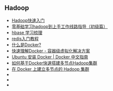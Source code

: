 ## Hadoop

* [Hadoop快速入门](http://hadoop.apache.org/docs/r1.0.4/cn/quickstart.html#%E7%9B%AE%E7%9A%84)
* [零基础学习hadoop到上手工作线路指导（初级篇）](http://www.kuqin.com/shuoit/20150331/345470.html)
* [hbase 学习梳理](http://www.superwu.cn/?p=1443)
* [redis入门教程](http://www.runoob.com/redis/redis-tutorial.html)
* [什么是Docker?](http://www.docker.org.cn/book/docker/16_what-is-docker.html)
* [快速理解Docker - 容器级虚拟化解决方案 ](http://blog.csdn.net/colorant/article/details/20608157)
* [Ubuntu 安装 Docker | Docker 中文指南](http://docker.widuu.com/installation/ubuntu.html#Ubuntu安装Docker)
* [如何基于Docker快速搭建多节点Hadoop集群](http://cloud.51cto.com/art/201505/477851_all.htm)
* [在 Docker 上建立多节点的 Hadoop 集群](http://www.oschina.net/translate/multinode-hadoop-cluster-on-docker)
* 
* 
* 
